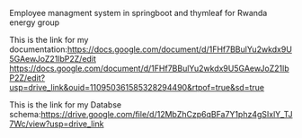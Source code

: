 Employee managment system in springboot and thymleaf for Rwanda energy group

This is the link for my documentation:https://docs.google.com/document/d/1FHf7BBulYu2wkdx9U5GAewJoZ21lbP2Z/edit
                                            https://docs.google.com/document/d/1FHf7BBulYu2wkdx9U5GAewJoZ21lbP2Z/edit?usp=drive_link&ouid=110950361585328294490&rtpof=true&sd=true

This is the link for my Databse schema:https://drive.google.com/file/d/12MbZhCzp6qBFa7Y1phz4gSIxlY_TJ7Wc/view?usp=drive_link
